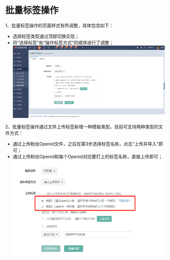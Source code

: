 # 批量标签操作

1、批量标签操作的页面样式有所调整，具体包含如下：

* 选择标签类型通过顶部切换实现；
* 将“选择标签”和“操作标签方式”的顺序进行了调整；  
![](/assets/1521800618%281%29.jpg)

2、批量标签操作通过文件上传标签新增一种模板类型。目前可支持两种类型的文件方式：

* 通过上传粉丝Openid文件，之后在第3步选择标签名称，点击“上传并导入”即可；
* 通过上传粉丝Openid和每个Openid对应要打上的标签名称，直接上传即可；  
![](/assets/import.png)



